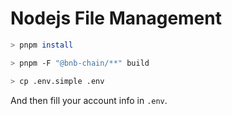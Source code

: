 # Nodejs File Management

```bash
> pnpm install

> pnpm -F "@bnb-chain/**" build
```

```bash
> cp .env.simple .env
```

And then fill your account info in `.env`.
